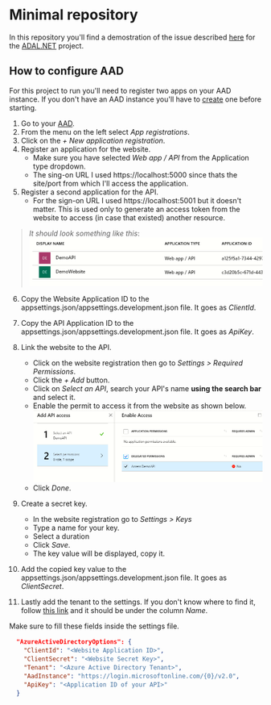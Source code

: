 # Minimal repository

In this repository you'll find a demostration of the issue described [here](https://github.com/AzureAD/azure-activedirectory-library-for-dotnet/issues/) for the [ADAL.NET](https://github.com/AzureAD/azure-activedirectory-library-for-dotnet) project.

## How to configure AAD

For this project to run you'll need to register two apps on your AAD instance. If you don't have an AAD instance you'll have to [create](https://portal.azure.com/#create/Microsoft.AzureActiveDirectory) one before starting. 

1. Go to your [AAD](https://aad.portal.azure.com/#blade/Microsoft_AAD_IAM/ActiveDirectoryMenuBlade).
2. From the menu on the left select *App registrations*.
3. Click on the *+ New application registration*.
4. Register an application for the website.
    - Make sure you have selected *Web app / API* from the Application type dropdown.
    - The sing-on URL I used https://localhost:5000 since thats the site/port from which I'll access the application.
5. Register a second application for the API.
    - For the sign-on URL I used https://localhost:5001 but it doesn't matter. This is used only to generate an access token from the website to access (in case that existed) another resource.
> *It should look something like this*:
![App registrations](images/app_registrations.png)
6. Copy the Website Application ID to the appsettings.json/appsettings.development.json file. It goes as *ClientId*.
7. Copy the API Application ID to the appsettings.json/appsettings.development.json file. It goes as *ApiKey*.
8. Link the website to the API.
    - Click on the website registration then go to *Settings > Required Permissions*.
    - Click the *+ Add* button.
    - Click on *Select an API*, search your API's name **using the search bar** and select it.
    - Enable the permit to access it from the website as shown below.
    ![Delegated Permissions](images/delegated_permissions.png)
    - Click *Done*.

9. Create a secret key.
    - In the website registration go to *Settings > Keys*
    - Type a name for your key.
    - Select a duration
    - Click *Save*.
    - The key value will be displayed, copy it.
10. Add the copied key value to the appsettings.json/appsettings.development.json file. It goes as *ClientSecret*.
11. Lastly add the tenant to the settings. If you don't know where to find it, follow [this link](https://aad.portal.azure.com/#blade/Microsoft_AAD_IAM/ActiveDirectoryMenuBlade/Domains) and it should be under the column *Name*.

Make sure to fill these fields inside the settings file.

```json
  "AzureActiveDirectoryOptions": {
    "ClientId": "<Website Application ID>",
    "ClientSecret": "<Website Secret Key>",
    "Tenant": "<Azure Active Directory Tenant>",
    "AadInstance": "https://login.microsoftonline.com/{0}/v2.0",
    "ApiKey": "<Application ID of your API>"
  }
```
